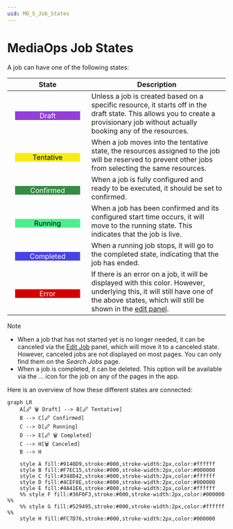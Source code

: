 ```yaml
---
uid: MO_S_Job_States
---
```


# MediaOps Job States

A job can have one of the following states:

| State | Description |
|--|--|
| <div style="background-color:#9140D9;color:#FFFFFF;width:150px;text-align:center;margin:10px;margin-top:20px">Draft</div> | Unless a job is created based on a specific resource, it starts off in the draft state. This allows you to create a provisionary job without actually booking any of the resources. |
| <div style="background-color:#F7EC15;color:#000000;width:150px;text-align:center;margin:10px;margin-top:20px">Tentative</div> | When a job moves into the tentative state, the resources assigned to the job will be reserved to prevent other jobs from selecting the same resources. |
| <div style="background-color:#348D42;color:#FFFFFF;width:150px;text-align:center;margin:10px;margin-top:20px">Confirmed</div> | When a job is fully configured and ready to be executed, it should be set to confirmed. |
| <div style="background-color:#4CEF8E;color:#000000;width:150px;text-align:center;margin:10px;margin-top:20px">Running</div> | When a job has been confirmed and its configured start time occurs, it will move to the running state. This indicates that the job is live. |
| <div style="background-color:#4A41E6;color:#FFFFFF;width:150px;text-align:center;margin:10px;margin-top:20px">Completed</div> | When a running job stops, it will go to the completed state, indicating that the job has ended. |
| <div style="background-color:#D60000;color:#FFFFFF;width:150px;text-align:center;margin:10px;margin-top:20px">Error</div> | If there is an error on a job, it will be displayed with this color. However, underlying this, it will still have one of the above states, which will still be shown in the [edit panel](xref:SCH_Edit_Job). |

> [!NOTE]
>
> - When a job that has not started yet is no longer needed, it can be canceled via the [Edit Job](xref:SCH_Edit_Job) panel, which will move it to a canceled state. However, canceled jobs are not displayed on most pages. You can only find them on the *Search Jobs* page.
> - When a job is completed, it can be deleted. This option will be available via the ... icon for the job on any of the pages in the app.<!-- RN 43036 -->

<!--
<div style="background-color:#36F0F3;color:#000000;width:150px;text-align:center;margin:10px;margin-top:20px">Ready for invoice</div>

Ready for invoice means that all changes are final and therefor it is no longer allowed to make any changes to the job.

<div style="background-color:#529495;color:#FFFFFF;width:150px;text-align:center;margin:10px;margin-top:20px">Invoiced</div>

Invoiced is the final state of a job, but it does not mean that all jobs will reach this state.

<div style="background-color:#FC7D76;color:#000000;width:150px;text-align:center;margin:10px;margin-top:20px">Canceled</div>
-->

Here is an overview of how these different states are connected:

```mermaid
graph LR
    A[🖉 🗑 Draft] --> B[🖉 Tentative]
    B --> C[🖉 Confirmed]
    C --> D[🖉 Running]
    D --> E[🖉 🗑 Completed]
    C --> H[🗑 Canceled]
    B --> H

    style A fill:#9140D9,stroke:#000,stroke-width:2px,color:#ffffff
    style B fill:#F7EC15,stroke:#000,stroke-width:2px,color:#000000
    style C fill:#348D42,stroke:#000,stroke-width:2px,color:#ffffff
    style D fill:#4CEF8E,stroke:#000,stroke-width:2px,color:#000000
    style E fill:#4A41E6,stroke:#000,stroke-width:2px,color:#ffffff
    %% style F fill:#36F0F3,stroke:#000,stroke-width:2px,color:#000000 %%
    %% style G fill:#529495,stroke:#000,stroke-width:2px,color:#ffffff %%
    style H fill:#FC7D76,stroke:#000,stroke-width:2px,color:#000000
```
